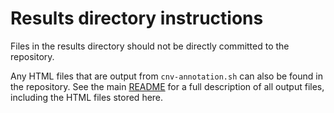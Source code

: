# Results directory instructions

Files in the results directory should not be directly committed to the repository.

Any HTML files that are output from `cnv-annotation.sh` can also be found in the repository.
See the main [README](../README.md#output-files) for a full description of all output files, including the HTML files stored here.
